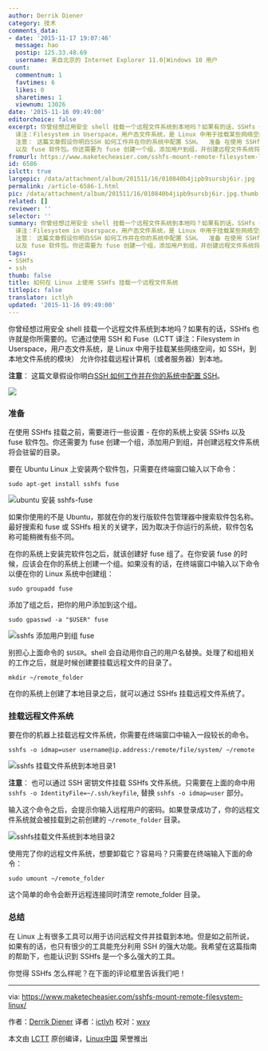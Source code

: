 ```yaml
---
author: Derrik Diener
category: 技术
comments_data:
- date: '2015-11-17 19:07:46'
  message: hao
  postip: 125.33.48.69
  username: 来自北京的 Internet Explorer 11.0|Windows 10 用户
count:
  commentnum: 1
  favtimes: 6
  likes: 0
  sharetimes: 1
  viewnum: 13026
date: '2015-11-16 09:49:00'
editorchoice: false
excerpt: 你曾经想过用安全 shell 挂载一个远程文件系统到本地吗？如果有的话，SSHfs 也许就是你所需要的。它通过使用 SSH 和 Fuse（LCTT
  译注：Filesystem in Userspace，用户态文件系统，是 Linux 中用于挂载某些网络空间，如 SSH，到本地文件系统的模块） 允许你挂载远程计算机（或者服务器）到本地。
  注意： 这篇文章假设你明白SSH 如何工作并在你的系统中配置 SSH。  准备 在使用 SSHfs 挂载之前，需要进行一些设置 - 在你的系统上安装 SSHfs
  以及 fuse 软件包。你还需要为 fuse 创建一个组，添加用户到组，并创建远程文件系统将会驻留的目录
fromurl: https://www.maketecheasier.com/sshfs-mount-remote-filesystem-linux/
id: 6586
islctt: true
largepic: /data/attachment/album/201511/16/010840b4jipb9sursbj6ir.jpg
permalink: /article-6586-1.html
pic: /data/attachment/album/201511/16/010840b4jipb9sursbj6ir.jpg.thumb.jpg
related: []
reviewer: ''
selector: ''
summary: 你曾经想过用安全 shell 挂载一个远程文件系统到本地吗？如果有的话，SSHfs 也许就是你所需要的。它通过使用 SSH 和 Fuse（LCTT
  译注：Filesystem in Userspace，用户态文件系统，是 Linux 中用于挂载某些网络空间，如 SSH，到本地文件系统的模块） 允许你挂载远程计算机（或者服务器）到本地。
  注意： 这篇文章假设你明白SSH 如何工作并在你的系统中配置 SSH。  准备 在使用 SSHfs 挂载之前，需要进行一些设置 - 在你的系统上安装 SSHfs
  以及 fuse 软件包。你还需要为 fuse 创建一个组，添加用户到组，并创建远程文件系统将会驻留的目录
tags:
- SSHfs
- ssh
thumb: false
title: 如何在 Linux 上使用 SSHfs 挂载一个远程文件系统
titlepic: false
translator: ictlyh
updated: '2015-11-16 09:49:00'
---
```


你曾经想过用安全 shell 挂载一个远程文件系统到本地吗？如果有的话，SSHfs 也许就是你所需要的。它通过使用 SSH 和 Fuse（LCTT 译注：Filesystem in Userspace，用户态文件系统，是 Linux 中用于挂载某些网络空间，如 SSH，到本地文件系统的模块） 允许你挂载远程计算机（或者服务器）到本地。


**注意**： 这篇文章假设你明白[SSH 如何工作并在你的系统中配置 SSH](https://www.maketecheasier.com/setup-ssh-ubuntu/)。


![](/data/attachment/album/201511/16/010840b4jipb9sursbj6ir.jpg)


### 准备


在使用 SSHfs 挂载之前，需要进行一些设置 - 在你的系统上安装 SSHfs 以及 fuse 软件包。你还需要为 fuse 创建一个组，添加用户到组，并创建远程文件系统将会驻留的目录。


要在 Ubuntu Linux 上安装两个软件包，只需要在终端窗口输入以下命令：



```
sudo apt-get install sshfs fuse

```

![ubuntu 安装 sshfs-fuse](/data/attachment/album/201511/16/010935gjnjcrc6rztc86t8.jpg)


如果你使用的不是 Ubuntu，那就在你的发行版软件包管理器中搜索软件包名称。最好搜索和 fuse 或 SSHfs 相关的关键字，因为取决于你运行的系统，软件包名称可能稍微有些不同。


在你的系统上安装完软件包之后，就该创建好 fuse 组了。在你安装 fuse 的时候，应该会在你的系统上创建一个组。如果没有的话，在终端窗口中输入以下命令以便在你的 Linux 系统中创建组：



```
sudo groupadd fuse

```

添加了组之后，把你的用户添加到这个组。



```
sudo gpasswd -a "$USER" fuse

```

![sshfs 添加用户到组 fuse](/data/attachment/album/201511/16/010936rvva653999996125.png)


别担心上面命令的 `$USER`。shell 会自动用你自己的用户名替换。处理了和组相关的工作之后，就是时候创建要挂载远程文件的目录了。



```
mkdir ~/remote_folder

```

在你的系统上创建了本地目录之后，就可以通过 SSHfs 挂载远程文件系统了。


### 挂载远程文件系统


要在你的机器上挂载远程文件系统，你需要在终端窗口中输入一段较长的命令。



```
sshfs -o idmap=user username@ip.address:/remote/file/system/ ~/remote

```

![sshfs 挂载文件系统到本地目录1](/data/attachment/album/201511/16/010936wz1qe2555tzqlzik.png)


**注意**： 也可以通过 SSH 密钥文件挂载 SSHfs 文件系统。只需要在上面的命中用 `sshfs -o IdentityFile=~/.ssh/keyfile`, 替换 `sshfs -o idmap=user` 部分。


输入这个命令之后，会提示你输入远程用户的密码。如果登录成功了，你的远程文件系统就会被挂载到之前创建的 `~/remote_folder` 目录。


![sshfs挂载文件系统到本地目录2](/data/attachment/album/201511/16/010937toiotinelfoohxuy.jpg)


使用完了你的远程文件系统，想要卸载它？容易吗？只需要在终端输入下面的命令：



```
sudo umount ~/remote_folder

```

这个简单的命令会断开远程连接同时清空 remote\_folder 目录。


### 总结


在 Linux 上有很多工具可以用于访问远程文件并挂载到本地。但是如之前所说，如果有的话，也只有很少的工具能充分利用 SSH 的强大功能。我希望在这篇指南的帮助下，也能认识到 SSHfs 是一个多么强大的工具。


你觉得 SSHfs 怎么样呢？在下面的评论框里告诉我们吧！




---


via: <https://www.maketecheasier.com/sshfs-mount-remote-filesystem-linux/>


作者：[Derrik Diener](https://www.maketecheasier.com/author/derrikdiener/) 译者：[ictlyh](http://mutouxiaogui.cn/blog/) 校对：[wxy](https://github.com/wxy)


本文由 [LCTT](https://github.com/LCTT/TranslateProject) 原创编译，[Linux中国](https://linux.cn/) 荣誉推出